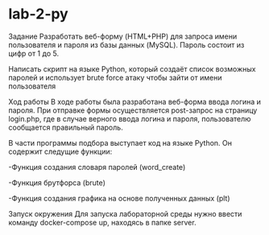 # lab-2-py


Задание
Разработать веб-форму (HTML+PHP) для запроса имени пользователя и пароля из базы данных (MySQL). Пароль состоит из цифр от 1 до 5.

Написать скрипт на языке Python, который создаёт список возможных паролей и использует brute force атаку чтобы зайти от имени пользователя

Ход работы
В ходе работы была разработана веб-форма ввода логина и пароля. При отправке формы осуществляется post-запрос на страницу login.php, где в случае верного ввода логина и пароля, пользователю сообщается правильный пароль.

В части программы подбора выступает код на языке Python. Он содержит следущие функции:

-Функция создания словаря паролей (word_create)

-Функция брутфорса (brute)

-Функция создания графика на основе полученных данных (plt)

Запуск окружения
Для запуска лабораторной среды нужно ввести команду docker-compose up, находясь в папке server.
